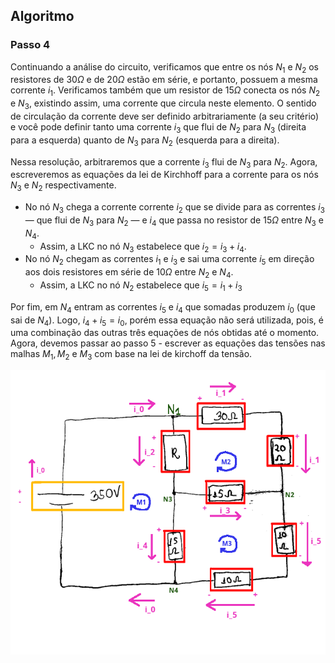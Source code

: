 

## Algoritmo

### Passo 4

<div class="grid-50-50">

<div class="grid-element footnotesize" >

Continuando a análise do circuito, verificamos que entre os nós $N_{1}$ e $N_{2}$ os resistores de $30 \Omega$ e de $20 \Omega$ estão em série, e portanto, possuem a mesma corrente $i_{1}$. Verificamos também que um resistor de $15 \Omega$ conecta os nós $N_{2}$ e $N_{3}$, existindo assim, uma corrente que circula neste elemento. O sentido de circulação da corrente deve ser definido arbitrariamente (a seu critério) e você pode definir tanto uma corrente $i_{3}$ que flui de $N_{2}$ para $N_{3}$ (direita para a esquerda) quanto de $N_{3}$ para $N_{2}$ (esquerda para a direita).

Nessa resolução, arbitraremos que a corrente $i_{3}$ flui de $N_{3}$ para $N_{2}$. Agora, escreveremos as equações da lei de Kirchhoff para a corrente para os nós $N_{3}$ e $N_{2}$ respectivamente. 
- No nó $N_{3}$ chega a corrente corrente $i_{2}$ que se divide para as correntes $i_{3}$ — que flui de $N_{3}$ para $N_{2}$ — e $i_{4}$ que passa no resistor de $15 \Omega$ entre $N_{3}$ e $N_{4}$.
    - Assim, a LKC no nó $N_{3}$ estabelece que $i_{2} = i_{3} + i_{4}$.
- No nó $N_{2}$ chegam as correntes $i_{1}$ e $i_{3}$ e sai uma corrente $i_{5}$ em direção aos dois resistores em série de $10 \Omega$ entre $N_{2}$ e $N_{4}$.
    - Assim, a LKC no nó $N_{2}$ estabelece que $i_{5} = i_{1} + i_{3}$

Por fim, em $N_{4}$ entram as correntes $i_{5}$ e $i_{4}$ que somadas produzem $i_{0}$ (que sai de $N_{4}$). Logo, $i_{4} + i_{5} = i_{0}$, porém essa equação não será utilizada, pois, é uma combinação das outras três equações de nós obtidas até o momento. Agora, devemos passar ao passo 5 - escrever as equações das tensões nas malhas $M_{1}, M_{2} \text{ e } M_{3}$ com base na lei de kirchoff da tensão.

</div>

<div class="grid-element">

<!-- _class: transparent -->
![](./img/circuito_final.png)

</div>

</div>
